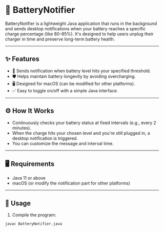 # 🔋 BatteryNotifier

BatteryNotifier is a lightweight Java application that runs in the background and sends desktop notifications when your battery reaches a specific charge percentage (like 80–85%). It's designed to help users unplug their charger in time and preserve long-term battery health.

---

## ✨ Features

- 🔔 Sends notification when battery level hits your specified threshold.
- 🛡 Helps maintain battery longevity by avoiding overcharging.
- 🖥 Designed for macOS (can be modified for other platforms).
- ✅ Easy to toggle on/off with a simple Java interface.

---

## ⚙️ How It Works

- Continuously checks your battery status at fixed intervals (e.g., every 2 minutes).
- When the charge hits your chosen level and you're still plugged in, a desktop notification is triggered.
- You can customize the message and interval time.

---

## 🖥 Requirements

- Java 11 or above
- macOS (or modify the notification part for other platforms)

---

## 🚀 Usage

1. Compile the program:

```bash
javac BatteryNotifier.java
